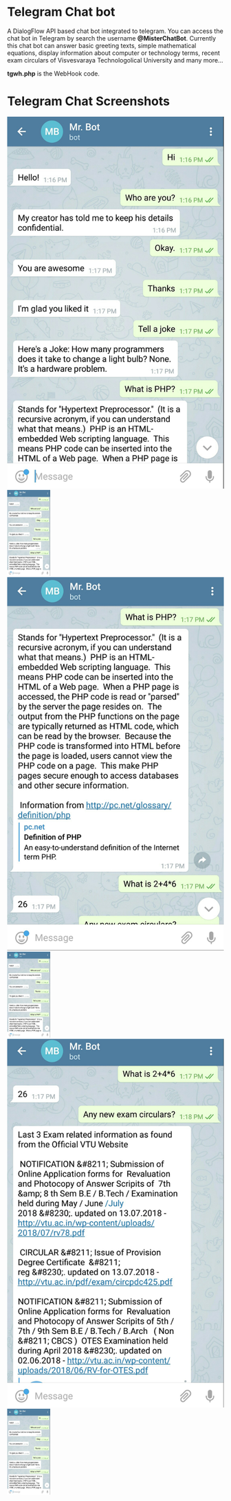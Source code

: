 # Telegram Chat bot
A DialogFlow API based chat bot integrated to telegram. You can access the chat bot in Telegram by search the username **@MisterChatBot**. Currently this chat bot can answer basic greeting texts, simple mathematical equations, display information about computer or technology terms, recent exam circulars of Visvesvaraya Technologolical University and many more...

**tgwh.php** is the WebHook code.



# Telegram Chat Screenshots

![Telegram Chat 1](/images/tgchat1.jpg)<img src="/images/tgchat1.jpg" width=100 height=200/>
![Telegram Chat 2](/images/tgchat2.jpg)<img src="/images/tgchat1.jpg" width=100 height=200/>
![Telegram Chat 3](/images/tgchat3.jpg)<img src="/images/tgchat1.jpg" width=100 height=200/>